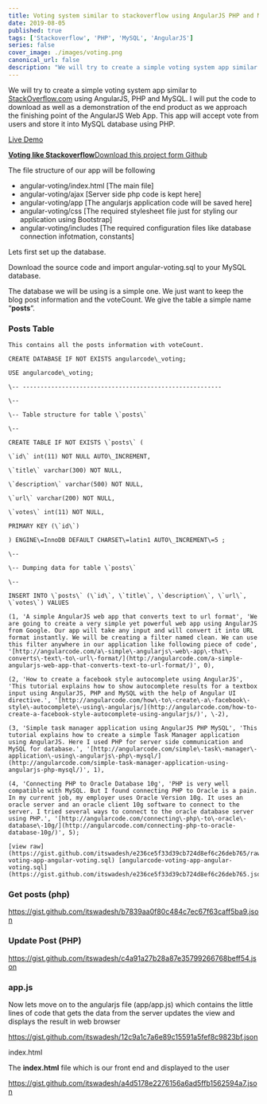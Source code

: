 ```yaml
---
title: Voting system similar to stackoverflow using AngularJS PHP and MySQL
date: 2019-08-05
published: true
tags: ['Stackoverflow', 'PHP', 'MySQL', 'AngularJS']
series: false
cover_image: ./images/voting.png
canonical_url: false
description: "We will try to create a simple voting system app similar to StackOverflow.com using AngularJS, PHP and MySQL"
---
```

We will try to create a simple voting system app similar to [StackOverflow.com](http://StackOverflow.com) using AngularJS, PHP and MySQL. I will put the code to download as well as a demonstration of the end product as we approach the finishing point of the AngularJS Web App. This app will accept vote from users and store it into MySQL database using PHP.

<a href="http://demos.angularcode.com/angular-voting/" class="button" target="_blank">Live Demo</a> 
<div class="github">
    <a href="https://github.com/itswadesh/angularcode-voting-app.git" rel="nofollow" target="_blank">
        <b>Voting like Stackoverflow</b>Download this project form Github
    </a>
</div>

The file structure of our app will be following

*   angular-voting/index.html \[The main file\]
*   angular-voting/ajax \[Server side php code is kept here\]
*   angular-voting/app \[The angularjs application code will be saved here\]
*   angular-voting/css \[The required stylesheet file just for styling our application using Bootstrap\]
*   angular-voting/includes \[The required configuration files like database connection infotmation, constants\]

Lets first set up the database.

Download the source code and import angular-voting.sql to your MySQL database.

The database we will be using is a simple one. We just want to keep the blog post information and the voteCount. We give the table a simple name “**posts**“.

### Posts Table

```
This contains all the posts information with voteCount.

CREATE DATABASE IF NOT EXISTS angularcode\_voting;

USE angularcode\_voting;

\-- --------------------------------------------------------

\--

\-- Table structure for table \`posts\`

\--

CREATE TABLE IF NOT EXISTS \`posts\` (

\`id\` int(11) NOT NULL AUTO\_INCREMENT,

\`title\` varchar(300) NOT NULL,

\`description\` varchar(500) NOT NULL,

\`url\` varchar(200) NOT NULL,

\`votes\` int(11) NOT NULL,

PRIMARY KEY (\`id\`)

) ENGINE\=InnoDB DEFAULT CHARSET\=latin1 AUTO\_INCREMENT\=5 ;

\--

\-- Dumping data for table \`posts\`

\--

INSERT INTO \`posts\` (\`id\`, \`title\`, \`description\`, \`url\`, \`votes\`) VALUES

(1, 'A simple AngularJS web app that converts text to url format', 'We are going to create a very simple yet powerful web app using AngularJS from Google. Our app will take any input and will convert it into URL format instantly. We will be creating a filter named clean. We can use this filter anywhere in our application like following piece of code', '[http://angularcode.com/a\-simple\-angularjs\-web\-app\-that\-converts\-text\-to\-url\-format/](http://angularcode.com/a-simple-angularjs-web-app-that-converts-text-to-url-format/)', 0),

(2, 'How to create a facebook style autocomplete using AngularJS', 'This tutorial explains how to show autocomplete results for a textbox input using AngularJS, PHP and MySQL with the help of Angular UI directive.', '[http://angularcode.com/how\-to\-create\-a\-facebook\-style\-autocomplete\-using\-angularjs/](http://angularcode.com/how-to-create-a-facebook-style-autocomplete-using-angularjs/)', \-2),

(3, 'Simple task manager application using AngularJS PHP MySQL', 'This tutorial explains how to create a simple Task Manager application using AngularJS. Here I used PHP for server side communication and MySQL for database.', '[http://angularcode.com/simple\-task\-manager\-application\-using\-angularjs\-php\-mysql/](http://angularcode.com/simple-task-manager-application-using-angularjs-php-mysql/)', 1),

(4, 'Connecting PHP to Oracle Database 10g', 'PHP is very well compatible with MySQL. But I found connecting PHP to Oracle is a pain. In my current job, my employer uses Oracle Version 10g. It uses an oracle server and an oracle client 10g software to connect to the server. I tried several ways to connect to the oracle database server using PHP.', '[http://angularcode.com/connecting\-php\-to\-oracle\-database\-10g/](http://angularcode.com/connecting-php-to-oracle-database-10g/)', 5);

[view raw](https://gist.github.com/itswadesh/e236ce5f33d39cb724d8ef6c26deb765/raw/6e5fd45c617f0cb58cd5e581bad3ee6cb92cf722/angularcode-voting-app-angular-voting.sql) [angularcode-voting-app-angular-voting.sql](https://gist.github.com/itswadesh/e236ce5f33d39cb724d8ef6c26deb765.json
```

### Get posts (php)

https://gist.github.com/itswadesh/b7839aa0f80c484c7ec67f63caff5ba9.json

### Update Post (PHP)

https://gist.github.com/itswadesh/c4a91a27b28a87e35799266768beff54.json

### app.js

Now lets move on to the angularjs file (app/app.js) which contains the little lines of code that gets the data from the server updates the view and displays the result in web browser

https://gist.github.com/itswadesh/12c9a1c7a6e89c15591a5fef8c9823bf.json

index.html

The **index.html** file which is our front end and displayed to the user

https://gist.github.com/itswadesh/a4d5178e2276156a6ad5ffb1562594a7.json